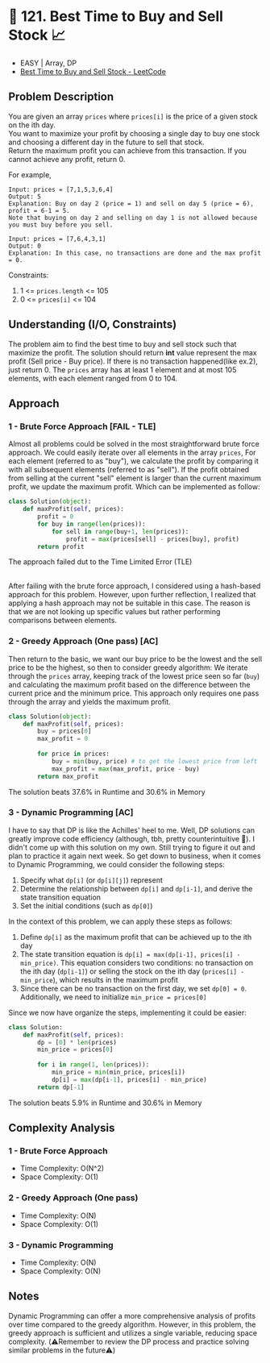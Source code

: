 # 🌟 121. Best Time to Buy and Sell Stock 📈
- EASY | Array, DP
- [Best Time to Buy and Sell Stock - LeetCode](https://leetcode.com/problems/best-time-to-buy-and-sell-stock/)

## Problem Description
You are given an array `prices` where `prices[i]` is the price of a given stock on the ith day. <br>
You want to maximize your profit by choosing a single day to buy one stock and choosing a different day in the future to sell that stock. <br>
Return the maximum profit you can achieve from this transaction. If you cannot achieve any profit, return 0.

For example, <br>
```
Input: prices = [7,1,5,3,6,4]
Output: 5
Explanation: Buy on day 2 (price = 1) and sell on day 5 (price = 6), profit = 6-1 = 5.
Note that buying on day 2 and selling on day 1 is not allowed because you must buy before you sell.
```

```
Input: prices = [7,6,4,3,1]
Output: 0
Explanation: In this case, no transactions are done and the max profit = 0.
```

Constraints:
1. 1 <= `prices.length` <= 105
2. 0 <= `prices[i]` <= 104
 
## Understanding (I/O, Constraints)
The problem aim to find the best time to buy and sell stock such that maximize the profit. The solution should return **int** value represent the max profit (Sell price - Buy price). If there is no transaction happened(like ex.2), just return 0.
The `prices` array has at least 1 element and at most 105 elements, with each element ranged from 0 to 104.

## Approach
### 1 - Brute Force Approach [FAIL - TLE]
Almost all problems could be solved in the most straightforward brute force approach. We could easily iterate over all elements in the array `prices`,  For each element (referred to as "buy"), we calculate the profit by comparing it with all subsequent elements (referred to as "sell"). If the profit obtained from selling at the current "sell" element is larger than the current maximum profit, we update the maximum profit. Which can be implemented as follow:

```python
class Solution(object):
    def maxProfit(self, prices):
        profit = 0
        for buy in range(len(prices)):
            for sell in range(buy+1, len(prices)):
                profit = max(prices[sell] - prices[buy], profit)
        return profit
```
The approach failed dut to the Time Limited Error (TLE)

<br>
After failing with the brute force approach, I considered using a hash-based approach for this problem. However, upon further reflection, I realized that applying a hash approach may not be suitable in this case. The reason is that we are not looking up specific values but rather performing comparisons between elements.

### 2 - Greedy Approach (One pass) [AC]
Then return to the basic, we want our buy price to be the lowest and the sell price to be the highest, so then to consider greedy algorithm:
We iterate through the `prices` array, keeping track of the lowest price seen so far (`buy`) and calculating the maximum profit based on the difference between the current price and the minimum price. This approach only requires one pass through the array and yields the maximum profit.

```python
class Solution(object):
    def maxProfit(self, prices):
        buy = prices[0]
        max_profit = 0
        
        for price in prices:
            buy = min(buy, price) # to get the lowest price from left
            max_profit = max(max_profit, price - buy)
        return max_profit
```
The solution beats 37.6% in Runtime and 30.6% in Memory

### 3 - Dynamic Programming [AC]
I have to say that DP is like the Achilles' heel to me. Well, DP solutions can greatly improve code efficiency (although, tbh, pretty counterintuitive 🥴). I didn't come up with this solution on my own. Still trying to figure it out and plan to practice it again next week. So get down to business, when it comes to Dynamic Programming, we could consider the following steps:<br>

1. Specify what `dp[i]` (or `dp[i][j]`) represent
2. Determine the relationship between `dp[i]` and `dp[i-1]`, and derive the state transition equation
3. Set the initial conditions (such as `dp[0]`)



In the context of this problem, we can apply these steps as follows:<br>

1. Define `dp[i]` as the maximum profit that can be achieved up to the ith day
2. The state transition equation is `dp[i] = max(dp[i-1], prices[i] - min_price)`. This equation considers two conditions: no transaction on the ith day (`dp[i-1]`) or selling the stock on the ith day (`prices[i] - min_price`), which results in the maximum profit
3. Since there can be no transaction on the first day, we set `dp[0] = 0`. Additionally, we need to initialize `min_price = prices[0]`




Since we now have organize the steps, implementing it could be easier:

```python
class Solution:
    def maxProfit(self, prices):
        dp = [0] * len(prices)
        min_price = prices[0]
     
        for i in range(1, len(prices)):
            min_price = min(min_price, prices[i])
            dp[i] = max(dp[i-1], prices[i] - min_price)
        return dp[-1]
```
The solution beats 5.9% in Runtime and 30.6% in Memory

## Complexity Analysis
### 1 - Brute Force Approach
- Time Complexity: O(N^2)
- Space Complexity: O(1)

### 2 - Greedy Approach (One pass)
- Time Complexity: O(N)
- Space Complexity: O(1) 

### 3 - Dynamic Programming
- Time Complexity: O(N)
- Space Complexity: O(N)

## Notes
Dynamic Programming can offer a more comprehensive analysis of profits over time compared to the greedy algorithm. However, in this problem, the greedy approach is sufficient and utilizes a single variable, reducing space complexity. (⚠️Remember to review the DP process and practice solving similar problems in the future⚠️)
